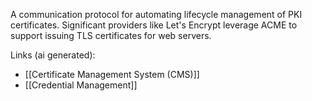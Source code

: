 A communication protocol for automating lifecycle management of PKI certificates. Significant providers like Let's Encrypt leverage ACME to support issuing TLS certificates for web servers.

Links (ai generated):
 - [[Certificate Management System (CMS)]]
 - [[Credential Management]]
